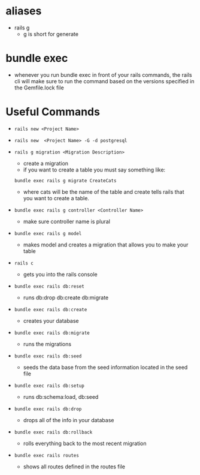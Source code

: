 # aliases
* rails g 
    * g is short for generate
# bundle exec 
* whenever you run bundle exec in front of your rails commands, the rails cli will make sure to run the command based on the versions specified in the Gemfile.lock file
# Useful Commands
*  ```rails new <Project Name>```
*  ```rails new  <Project Name> -G -d postgresql```
*  ```rails g migration <Migration Description>```
    * create a migration
    * if you want to create a table you must say something like: 
    ```
    bundle exec rails g migrate CreateCats
    ```
    * where cats will be the name of the table and create tells rails that you want to create a table.
*  ```bundle exec rails g controller <Controller Name>```
    * make sure controller name is plural 
* ```bundle exec rails g model```
    * makes model and creates a migration that allows you to make your table
* ```rails c```
    * gets you into the rails console 
* ```bundle exec rails db:reset```
    * runs db:drop db:create db:migrate
* ```bundle exec rails db:create```
    * creates your database
* ```bundle exec rails db:migrate```
    * runs the migrations
* ```bundle exec rails db:seed```
    * seeds the data base from the seed information located in the seed file
* ```bundle exec rails db:setup```
    * runs db:schema:load, db:seed

* ```bundle exec rails db:drop```
    * drops all of the info in your database
* ```bundle exec rails db:rollback```
    * rolls everything back to the most recent migration
* ```bundle exec rails routes```
    * shows all routes defined in the routes file 


